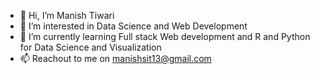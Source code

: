 - 👋 Hi, I’m Manish Tiwari
- 👀 I’m interested in Data Science and Web Development
- 🌱 I’m currently learning Full stack Web development and R and Python for Data Science and Visualization
- 📫 Reachout to me on manishsit13@gmail.com

<!---
manish-9245/manish-9245 is a ✨ special ✨ repository because its `README.md` (this file) appears on your GitHub profile.
You can click the Preview link to take a look at your changes.
--->
